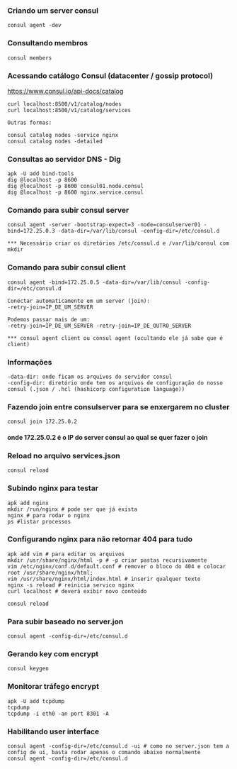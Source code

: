 ### Criando um server consul

```
consul agent -dev
```

### Consultando membros

```
consul members
```

### Acessando catálogo Consul (datacenter / gossip protocol)

https://www.consul.io/api-docs/catalog

```
curl localhost:8500/v1/catalog/nodes
curl localhost:8500/v1/catalog/services

Outras formas:

consul catalog nodes -service nginx
consul catalog nodes -detailed
```

### Consultas ao servidor DNS - Dig

```
apk -U add bind-tools
dig @localhost -p 8600
dig @localhost -p 8600 consul01.node.consul
dig @localhost -p 8600 nginx.service.consul
```

### Comando para subir consul server
```
consul agent -server -bootstrap-expect=3 -node=consulserver01 -bind=172.25.0.3 -data-dir=/var/lib/consul -config-dir=/etc/consul.d

*** Necessário criar os diretórios /etc/consul.d e /var/lib/consul com mkdir
```

### Comando para subir consul client
```
consul agent -bind=172.25.0.5 -data-dir=/var/lib/consul -config-dir=/etc/consul.d

Conectar automaticamente em um server (join):
-retry-join=IP_DE_UM_SERVER

Podemos passar mais de um:
-retry-join=IP_DE_UM_SERVER -retry-join=IP_DE_OUTRO_SERVER

*** consul agent client ou consul agent (ocultando ele já sabe que é client)
```

### Informações

```
-data-dir: onde ficam os arquivos do servidor consul
-config-dir: diretório onde tem os arquivos de configuração do nosso consul (.json / .hcl (hashicorp configuration language))
```

### Fazendo join entre consulserver para se enxergarem no cluster
```
consul join 172.25.0.2
```
#### onde 172.25.0.2 é o IP do server consul ao qual se quer fazer o join

### Reload no arquivo services.json
```
consul reload
```

### Subindo nginx para testar
```
apk add nginx
mkdir /run/nginx # pode ser que já exista
nginx # para rodar o nginx
ps #listar processos
```

### Configurando nginx para não retornar 404 para tudo
```
apk add vim # para editar os arquivos
mkdir /usr/share/nginx/html -p # -p criar pastas recursivamente
vim /etc/nginx/conf.d/default.conf # remover o bloco do 404 e colocar root /usr/share/nginx/html;
vim /usr/share/nginx/html/index.html # inserir qualquer texto
nginx -s reload # reinicia servico nginx
curl localhost # deverá exibir novo conteúdo

consul reload
```

### Para subir baseado no server.jon

```
consul agent -config-dir=/etc/consul.d
```

### Gerando key com encrypt

```
consul keygen
```

### Monitorar tráfego encrypt

```
apk -U add tcpdump
tcpdump
tcpdump -i eth0 -an port 8301 -A
```

### Habilitando user interface

```
consul agent -config-dir=/etc/consul.d -ui # como no server.json tem a config de ui, basta rodar apenas o comando abaixo normalmente
consul agent -config-dir=/etc/consul.d
```